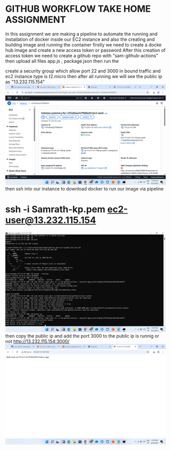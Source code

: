 # GITHUB WORKFLOW TAKE HOME ASSIGNMENT 
In this assignment we are making a pipeline to automate the running and installation of docker inside our EC2 instance
and also the creating and building image and running the container 
firstly we need to create a docke hub image 
and create a new access token or password 
After this creation of access token we need to create a github repo with "sam-github-actions" 
then upload all files app.js , package.json 
then run the 
 

create a security group which allow port 22 and 3000 in bound traffic and ec2 instance type is t2.micro
then after all running we will see the public ip as "13.232.115.154" 
![Screenshot 2025-06-22 100408](screenshots/image2.png)
then ssh into our instance to download docker to run our image via pipeline
# ssh -i Samrath-kp.pem ec2-user@13.232.115.154
![img](screenshots/image.png)
then copy the public ip and add the port 3000 to the public ip is runnig or not 
http://13.232.115.154:3000/
![Screenshot 2025-06-22 100332](screenshots/image3.png)
